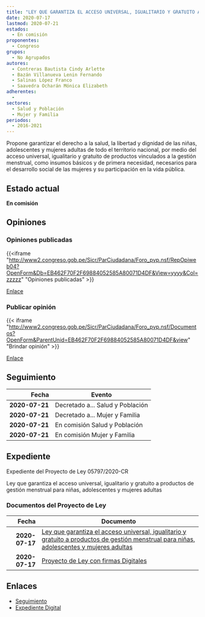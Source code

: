 ```yaml
---
title: "LEY QUE GARANTIZA EL ACCESO UNIVERSAL, IGUALITARIO Y GRATUITO A PRODUCTOS DE GESTIÓN MENSTRUAL PARA NIÑAS, ADOLESCENTES Y MUJERES ADULTAS"
date: 2020-07-17
lastmod: 2020-07-21
estados: 
  - En comisión
proponentes: 
  - Congreso
grupos: 
  - No Agrupados
autores: 
  - Contreras Bautista Cindy Arlette
  - Bazán Villanueva Lenin Fernando
  - Salinas López Franco
  - Saavedra Ocharán Mónica Elizabeth
adherentes: 
  - 
sectores: 
  - Salud y Población
  - Mujer y Familia
periodos: 
  - 2016-2021
---
```


Propone garantizar el derecho a la salud, la libertad y dignidad de las niñas, adolescentes y mujeres adultas de todo el territorio nacional, por medio del acceso universal, igualitario y gratuito de productos vinculados a la gestión menstrual, como insumos básicos y de primera necesidad, necesarios para el desarrollo social de las mujeres y su participación en la vida pública.


## Estado actual

**En comisión**

## Opiniones

### Opiniones publicadas

{{<iframe "http://www2.congreso.gob.pe/Sicr/ParCiudadana/Foro_pvp.nsf/RepOpiweb04?OpenForm&Db=EB462F70F2F69884052585A80071D4DF&View=yyyy&Col=zzzzz" "Opiniones publicadas" >}}

[Enlace](http://www2.congreso.gob.pe/Sicr/ParCiudadana/Foro_pvp.nsf/RepOpiweb04?OpenForm&Db=EB462F70F2F69884052585A80071D4DF&View=yyyy&Col=zzzzz)
### Publicar opinión

{{< iframe "http://www2.congreso.gob.pe/Sicr/ParCiudadana/Foro_pvp.nsf/Documentos?OpenForm&ParentUnid=EB462F70F2F69884052585A80071D4DF&view" "Brindar opinión" >}}

[Enlace](http://www2.congreso.gob.pe/Sicr/ParCiudadana/Foro_pvp.nsf/Documentos?OpenForm&ParentUnid=EB462F70F2F69884052585A80071D4DF&view)

## Seguimiento

| Fecha | Evento |
|------:|--------|
| **2020-07-21** | Decretado a... Salud y Población|
| **2020-07-21** | Decretado a... Mujer y Familia|
| **2020-07-21** | En comisión Salud y Población|
| **2020-07-21** | En comisión Mujer y Familia|


## Expediente

Expediente del Proyecto de Ley 05797/2020-CR

Ley que garantiza el acceso universal, igualitario y gratuito a productos de gestión menstrual para niñas, adolescentes y mujeres adultas


### Documentos del Proyecto de Ley

| Fecha | Documento |
|------:|--------|
| **2020-07-17** | [Ley que garantiza el acceso universal, igualitario y gratuito a productos de gestión menstrual para niñas, adolescentes y mujeres adultas](http://www.leyes.congreso.gob.pe/Documentos/2016_2021/Proyectos_de_Ley_y_de_Resoluciones_Legislativas/PL05797-20200717.pdf) |
| **2020-07-17** | [Proyecto de Ley con firmas Digitales](http://www.leyes.congreso.gob.pe/Documentos/2016_2021/Proyectos_de_Ley_y_de_Resoluciones_Legislativas/Proyectos_Firmas_digitales/PL05797.pdf) |

## Enlaces 

- [Seguimiento](http://www2.congreso.gob.pe/Sicr/TraDocEstProc/CLProLey2016.nsf/f7fff46988ca05b1052578e100829cc7/cf4c5bd099128137052585a8007a23ac?OpenDocument)
- [Expediente Digital](http://www2.congreso.gob.pe/Sicr/TraDocEstProc/CLProLey2016.nsf/f7fff46988ca05b1052578e100829cc7/cf4c5bd099128137052585a8007a23ac?OpenDocument&Click=05257FB7005EB655.eb71d0cf91d8294e05256cdf006b5706/$Body/0.1C6C)
